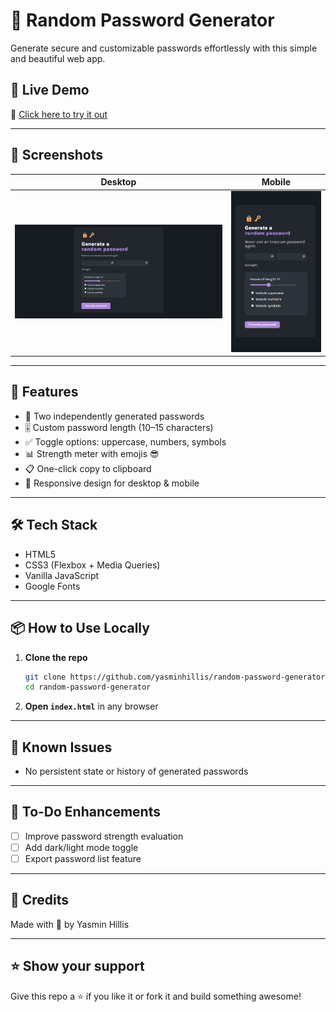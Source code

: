 # 🔐 Random Password Generator

Generate secure and customizable passwords effortlessly with this simple and beautiful web app.

## 🚀 Live Demo

🔗 [Click here to try it out](https://random-password-generator-yasmin.netlify.app/)

---

## 📸 Screenshots

| Desktop | Mobile |
|--------|--------|
| ![Desktop View](desktop-view.png) | ![Mobile View](mobile-view.png) |

---

## 🧰 Features

- 🔄 Two independently generated passwords
- 🎚 Custom password length (10–15 characters)
- ✅ Toggle options: uppercase, numbers, symbols
- 📊 Strength meter with emojis 😎
- 📋 One-click copy to clipboard
- 💅 Responsive design for desktop & mobile

---

## 🛠 Tech Stack

- HTML5
- CSS3 (Flexbox + Media Queries)
- Vanilla JavaScript
- Google Fonts

---

## 📦 How to Use Locally

1. **Clone the repo**
   ```bash
   git clone https://github.com/yasminhillis/random-password-generator.git
   cd random-password-generator
   ```

2. **Open `index.html`** in any browser

---

## 🐛 Known Issues
- No persistent state or history of generated passwords

---

## 🧪 To-Do Enhancements

- [ ] Improve password strength evaluation
- [ ] Add dark/light mode toggle
- [ ] Export password list feature

---

## 🙌 Credits

Made with 💜 by Yasmin Hillis

---

## ⭐️ Show your support

Give this repo a ⭐ if you like it or fork it and build something awesome!